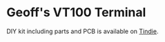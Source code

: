 # Geoff's VT100 Terminal

DIY kit including parts and PCB is available on [Tindie](https://www.tindie.com/products/petrohi/geoffs-vt100-terminal-kit/).
